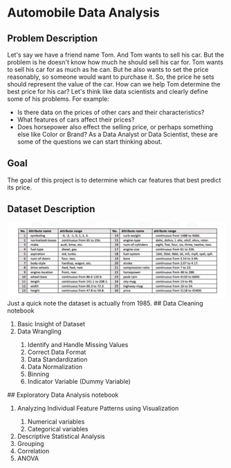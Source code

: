 # Automobile Data Analysis
## Problem Description 
Let's say we have a friend name Tom. And Tom wants to sell his car. But the problem is he doesn't know how much he should sell his car for. Tom wants to sell his car for as much as he can. But he also wants to set the price reasonably, so someone would want to purchase it. So, the price he sets should represent the value of the car.
How can we help Tom determine the best price for his car? Let's think like data scientists and clearly define some of his problems. For example: 
- Is there data on the prices of other cars and their characteristics? 
-	What features of cars affect their prices? 
-	Does horsepower also effect the selling price, or perhaps something else like Color or Brand? 
As a Data Analyst or Data Scientist, these are some of the questions we can start thinking about.
## Goal
The goal of this project is to determine which car features that best predict its price.
## Dataset Description
<img src="Snapshots\Attributes.png" alt="Attributes">      
Just a quick note the dataset is actually from 1985.               
## Data Cleaning notebook               
<ol>
  <li>Basic Insight of Dataset</li>
  <li>Data Wrangling</li>    
  <ol>       
    <li>Identify and Handle Missing Values</li>
    <li>Correct Data Format</li>
    <li>Data Standardization</li>
    <li>Data Normalization</li>
    <li>Binning</li>
    <li>Indicator Variable (Dummy Variable)</li>
   </ol>     
</ol>            
## Exploratory Data Analysis notebook                       
<ol>       
  <li>Analyzing Individual Feature Patterns using Visualization</li>
  <ol>
    <li>Numerical variables</li>
    <li>Categorical variables</li>
  </ol>
  <li>Descriptive Statistical Analysis</li>
  <li>Grouping</li>
  <li>Correlation</li>
  <li>ANOVA</li>
</ol>
